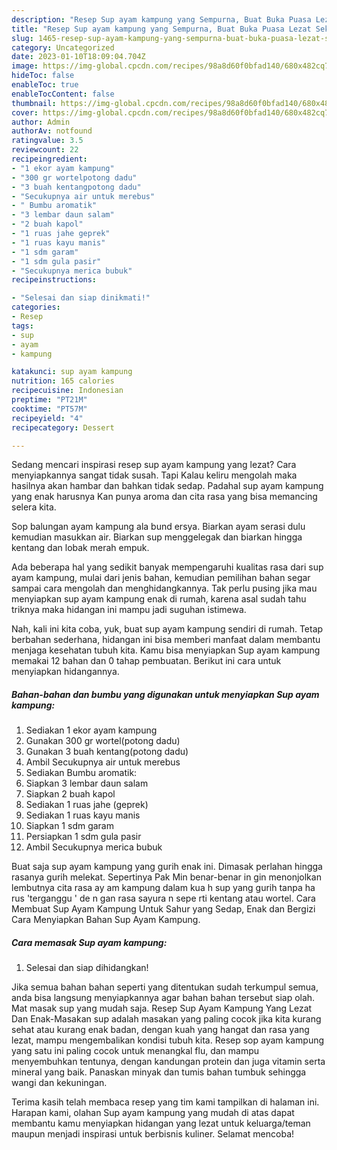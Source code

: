 ```yaml
---
description: "Resep Sup ayam kampung yang Sempurna, Buat Buka Puasa Lezat Sekali"
title: "Resep Sup ayam kampung yang Sempurna, Buat Buka Puasa Lezat Sekali"
slug: 1465-resep-sup-ayam-kampung-yang-sempurna-buat-buka-puasa-lezat-sekali
category: Uncategorized
date: 2023-01-10T18:09:04.704Z
image: https://img-global.cpcdn.com/recipes/98a8d60f0bfad140/680x482cq70/sup-ayam-kampung-foto-resep-utama.jpg
hideToc: false
enableToc: true
enableTocContent: false
thumbnail: https://img-global.cpcdn.com/recipes/98a8d60f0bfad140/680x482cq70/sup-ayam-kampung-foto-resep-utama.jpg
cover: https://img-global.cpcdn.com/recipes/98a8d60f0bfad140/680x482cq70/sup-ayam-kampung-foto-resep-utama.jpg
author: Admin
authorAv: notfound
ratingvalue: 3.5
reviewcount: 22
recipeingredient:
- "1 ekor ayam kampung"
- "300 gr wortelpotong dadu"
- "3 buah kentangpotong dadu"
- "Secukupnya air untuk merebus"
- " Bumbu aromatik"
- "3 lembar daun salam"
- "2 buah kapol"
- "1 ruas jahe geprek"
- "1 ruas kayu manis"
- "1 sdm garam"
- "1 sdm gula pasir"
- "Secukupnya merica bubuk"
recipeinstructions:

- "Selesai dan siap dinikmati!"
categories:
- Resep
tags:
- sup
- ayam
- kampung

katakunci: sup ayam kampung 
nutrition: 165 calories
recipecuisine: Indonesian
preptime: "PT21M"
cooktime: "PT57M"
recipeyield: "4"
recipecategory: Dessert

---
```



Sedang mencari inspirasi resep sup ayam kampung yang lezat? Cara menyiapkannya sangat tidak susah. Tapi Kalau keliru mengolah maka hasilnya akan hambar dan bahkan tidak sedap. Padahal sup ayam kampung yang enak harusnya Kan punya aroma dan cita rasa yang bisa memancing selera kita.


Sop balungan ayam kampung ala bund ersya. Biarkan ayam serasi dulu kemudian masukkan air. Biarkan sup menggelegak dan biarkan hingga kentang dan lobak merah empuk.

Ada beberapa hal yang sedikit banyak mempengaruhi kualitas rasa dari sup ayam kampung, mulai dari jenis bahan, kemudian pemilihan bahan segar sampai cara mengolah dan menghidangkannya. Tak perlu pusing jika mau menyiapkan sup ayam kampung enak di rumah, karena asal sudah tahu triknya maka hidangan ini mampu jadi suguhan istimewa.


Nah, kali ini kita coba, yuk, buat sup ayam kampung sendiri di rumah. Tetap berbahan sederhana, hidangan ini bisa memberi manfaat dalam membantu menjaga kesehatan tubuh kita. Kamu bisa menyiapkan Sup ayam kampung memakai 12 bahan dan 0 tahap pembuatan. Berikut ini cara untuk menyiapkan hidangannya.

<!--inarticleads1-->

##### Bahan-bahan dan bumbu yang digunakan untuk menyiapkan Sup ayam kampung:

1. Sediakan 1 ekor ayam kampung
1. Gunakan 300 gr wortel(potong dadu)
1. Gunakan 3 buah kentang(potong dadu)
1. Ambil Secukupnya air untuk merebus
1. Sediakan  Bumbu aromatik:
1. Siapkan 3 lembar daun salam
1. Siapkan 2 buah kapol
1. Sediakan 1 ruas jahe (geprek)
1. Sediakan 1 ruas kayu manis
1. Siapkan 1 sdm garam
1. Persiapkan 1 sdm gula pasir
1. Ambil Secukupnya merica bubuk


Buat saja sup ayam kampung yang gurih enak ini. Dimasak perlahan hingga rasanya gurih melekat. Sepertinya Pak Min benar-benar in gin menonjolkan lembutnya cita rasa ay am kampung dalam kua h sup yang gurih tanpa ha rus &#39;terganggu &#39; de n gan rasa sayura n sepe rti kentang atau wortel. Cara Membuat Sup Ayam Kampung Untuk Sahur yang Sedap, Enak dan Bergizi Cara Menyiapkan Bahan Sup Ayam Kampung. 

<!--inarticleads2-->

##### Cara memasak Sup ayam kampung:


1. Selesai dan siap dihidangkan!

Jika semua bahan bahan seperti yang ditentukan sudah terkumpul semua, anda bisa langsung menyiapkannya agar bahan bahan tersebut siap olah. Mat masak sup yang mudah saja. Resep Sup Ayam Kampung Yang Lezat Dan Enak-Masakan sup adalah masakan yang paling cocok jika kita kurang sehat atau kurang enak badan, dengan kuah yang hangat dan rasa yang lezat, mampu mengembalikan kondisi tubuh kita. Resep sop ayam kampung yang satu ini paling cocok untuk menangkal flu, dan mampu menyembuhkan tentunya, dengan kandungan protein dan juga vitamin serta mineral yang baik. Panaskan minyak dan tumis bahan tumbuk sehingga wangi dan kekuningan. 

Terima kasih telah membaca resep yang tim kami tampilkan di halaman ini. Harapan kami, olahan Sup ayam kampung yang mudah di atas dapat membantu kamu menyiapkan hidangan yang lezat untuk keluarga/teman maupun menjadi inspirasi untuk berbisnis kuliner. Selamat mencoba!
